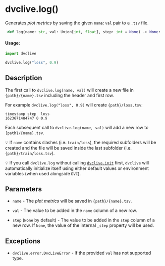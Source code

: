 # dvclive.log()

Generates _plot metrics_ by saving the given `name`: `val` pair to a `.tsv`
file.

```py
 def log(name: str, val: Union[int, float], step: int = None) -> None:
```

#### Usage:

```py
import dvclive

dvclive.log("loss", 0.9)
```

## Description

The first call to `dvclive.log(name, val)` will create a new file in
`{path}/{name}.tsv` including the header and first row.

For example `dvclive.log("loss", 0.9)` will create `{path}/loss.tsv`:

```
timestamp step  loss
1623671484747 0 0.9
```

Each subsequent call to `dvclive.log(name, val)` will add a new row to
`{path}/{name}.tsv`.

💡 If `name` contains slashes (i.e. `train/loss`), the required subfolders will
be created and the file will be saved inside the last subfolder (i.e.
`{path}/train/loss.tsv`).

💡 If you call `dvclive.log` without calling
[`dvclive.init`](/doc/dvclive/api-reference/init) first, `dvclive` will
automatically initialize itself using either default values or environment
variables (when used alongside `DVC`).

## Parameters

- `name` - The _plot metrics_ will be saved in `{path}/{name}.tsv`.

- `val` - The value to be added in the `name` column of a new row.

- `step` (`None` by default) - The value to be added in the `step` column of a
  new row. If `None`, the value of the internal `_step` property will be used.

## Exceptions

- `dvclive.error.DvcLiveError` - If the provided `val` has not supported type.
